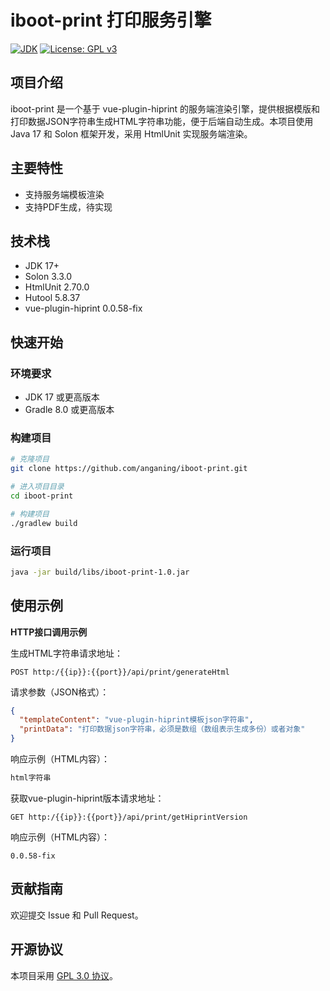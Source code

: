 # iboot-print 打印服务引擎

[![JDK](https://img.shields.io/badge/JDK-17+-green.svg)](https://www.oracle.com/java/technologies/javase-downloads.html)
[![License: GPL v3](https://img.shields.io/badge/License-GPL%203.0-blue.svg)](https://www.gnu.org/licenses/gpl-3.0)

## 项目介绍

iboot-print 是一个基于 vue-plugin-hiprint 的服务端渲染引擎，提供根据模版和打印数据JSON字符串生成HTML字符串功能，便于后端自动生成。本项目使用 Java 17 和 Solon 框架开发，采用 HtmlUnit 实现服务端渲染。

## 主要特性

- 支持服务端模板渲染
- 支持PDF生成，待实现

## 技术栈

- JDK 17+
- Solon 3.3.0
- HtmlUnit 2.70.0
- Hutool 5.8.37
- vue-plugin-hiprint 0.0.58-fix 

## 快速开始

### 环境要求

- JDK 17 或更高版本
- Gradle 8.0 或更高版本

### 构建项目

```bash
# 克隆项目
git clone https://github.com/anganing/iboot-print.git

# 进入项目目录
cd iboot-print

# 构建项目
./gradlew build
```

### 运行项目

```bash
java -jar build/libs/iboot-print-1.0.jar
```

## 使用示例

**HTTP接口调用示例**

生成HTML字符串请求地址：
```
POST http:/{{ip}}:{{port}}/api/print/generateHtml
```

请求参数（JSON格式）：
```json
{
  "templateContent": "vue-plugin-hiprint模板json字符串",
  "printData": "打印数据json字符串，必须是数组（数组表示生成多份）或者对象"
}
```

响应示例（HTML内容）：
```html
html字符串
```

获取vue-plugin-hiprint版本请求地址：
```
GET http:/{{ip}}:{{port}}/api/print/getHiprintVersion
```


响应示例（HTML内容）：
```text
0.0.58-fix
```

## 贡献指南

欢迎提交 Issue 和 Pull Request。

## 开源协议

本项目采用 [GPL 3.0 协议](LICENSE)。